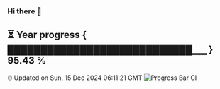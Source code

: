 ### Hi there 👋
⏳ Year progress { ████████████████████████████▁▁ } 95.43 %
---
⏰ Updated on Sun, 15 Dec 2024 06:11:21 GMT
![Progress Bar CI](https://github.com/Moyi321/Moyi321/workflows/Progress%20Bar%20CI/badge.svg)
